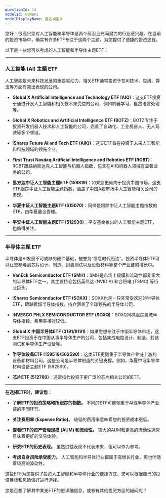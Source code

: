 ```yaml
---
questionId: 14
modelId: Gemeni
modelDisplayName: 匿名模型H
---
```

您好！很高兴您对人工智能和半导体这两个前沿且充满潜力的行业感兴趣。在当前的投资市场中，确实有许多ETF专注于这两个主题，为您提供了便捷的投资途径。

以下是一些您可以考虑的人工智能和半导体主题ETF：

---

### **人工智能 (AI) 主题 ETF**

人工智能是未来科技发展的重要驱动力，相关ETF通常投资于在AI技术、应用、算法等方面有突出表现的公司。

- **Global X Artificial Intelligence and Technology ETF (AIQ)**：这支ETF投资于通过开发人工智能和相关技术来受益的公司，例如机器学习、自然语言处理等。
    
- **Global X Robotics and Artificial Intelligence ETF (BOTZ)**：BOTZ专注于投资开发机器人技术和人工智能的公司，涵盖了自动化、工业机器人、无人驾驶等多个领域。
    
- **iShares Future AI and Tech ETF (AIIQ)**：这支ETF旨在投资于未来人工智能和科技领域的领先企业。
    
- **First Trust Nasdaq Artificial Intelligence and Robotics ETF (ROBT)**：ROBT跟踪纳斯达克人工智能与机器人指数，包含在AI和机器人领域有显著业务的公司。
    
- **易方达中证人工智能主题ETF (159819)**：如果您更倾向于投资中国市场，这支ETF跟踪中证人工智能主题指数，涵盖了中国A股市场中人工智能相关公司的表现。
    
- **华夏中证人工智能主题ETF (515070)**：同样是跟踪中证人工智能主题指数的ETF，由华夏基金管理。
    
- **平安中证人工智能主题ETF (512930)**：平安基金推出的人工智能主题ETF，也值得关注。
    

---

### **半导体主题 ETF**

半导体是AI发展不可或缺的硬件基础，被誉为“信息时代石油”。投资半导体ETF可以让您参与到芯片设计、制造、封装测试以及设备材料等整个产业链的增长中。

- **VanEck Semiconductor ETF (SMH)**：SMH是市场上规模和流动性都非常大的半导体ETF之一，其主要持仓包括英伟达 (NVIDIA) 和台积电 (TSMC) 等行业巨头。
    
- **iShares Semiconductor ETF (SOXX)**：SOXX也是一只非常受欢迎的半导体ETF，跟踪费城半导体指数，持仓涵盖了全球领先的半导体公司。
    
- **INVESCO PHLX SEMICONDUCTOR ETF (SOXQ)**：SOXQ同样跟踪费城半导体指数，费用率相对较低。
    
- **Global X 中国半导体ETF (3191/9191)**：如果您想专注于中国半导体市场，这支ETF投资于在中国从事半导体生产的公司，包括集成电路设计、制造、封装测试和半导体生产设备等。
    
- **半导体设备ETF (159516/562590)**：这类ETF更侧重于半导体产业链上游的设备和材料公司，这些公司是半导体制造的关键支撑。例如，华夏中证半导体材料设备主题ETF (562590)。
    
- **芯片ETF (512760)**：通常指代投资于更广泛的芯片相关公司的ETF。
    

---

**在选择ETF时，建议您：**

- **了解ETF的投资策略和所跟踪的指数。** 不同的ETF可能侧重于AI或半导体产业链的不同环节。
    
- **关注费用率 (Expense Ratio)。** 较低的费用率意味着您的投资成本更低。
    
- **查看ETF的资产管理规模 (AUM) 和流动性。** 较大的AUM和更高的流动性通常意味着更好的交易体验。
    
- **研究ETF的历史表现。** 虽然过往表现不代表未来，但可以作为参考。
    
- **考虑自身风险承受能力。** 人工智能和半导体行业都属于高增长行业，但也伴随着较高的波动性。
    

这些ETF为您提供了投资人工智能和半导体行业的便捷方式，您可以根据自己的投资目标和风险偏好进行选择。

您是否想了解其中某支ETF的更详细信息，或者有其他投资方面的疑问呢？